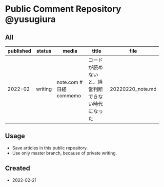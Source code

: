 # Public Comment Repository @yusugiura
 
 ## All

 | published | status | media | title | file |
 | -- | -- | -- | -- | -- |
 | 2022-02 | writing | note.com #日経commemo | コードが読めないと、経営判断できない時代になった | 20220220_note.md | 
 
 ## Usage

 - Save articles in this public repoaitory.
 - Use only master branch, because of private writing.


 ## Created
  
 - 2022-02-21

